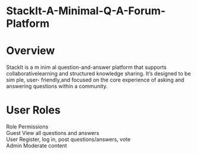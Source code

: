 # StackIt-A-Minimal-Q-A-Forum-Platform
# Overview
StackIt is a m inim al question-and-answer platform that supports collaborativelearning and structured knowledge sharing. It’s designed to be sim ple, user- friendly,and focused on the core experience of asking and answering questions within a community.

# User Roles
Role  Permissions <br>
Guest View all questions and answers <br>
User  Register, log in, post questions/answers, vote <br>
Admin Moderate content
